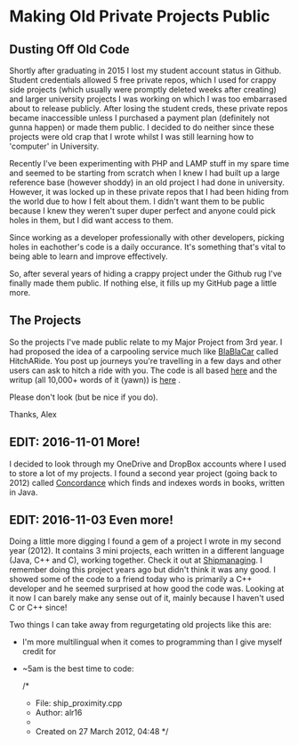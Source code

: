 # Making Old Private Projects Public

## Dusting Off Old Code

Shortly after graduating in 2015 I lost my student account status in Github. Student credentials allowed 5 free private repos, which I used for crappy side projects (which usually were promptly deleted weeks after creating) and larger university projects I was working on which I was too embarrased about to release publicly. After losing the student creds, these private repos became inaccessible unless I purchased a payment plan (definitely not gunna happen) or made them public. I decided to do neither since these projects were old crap that I wrote whilst I was still learning how to 'computer' in University.

Recently I've been experimenting with PHP and LAMP stuff in my spare time and seemed to be starting from scratch when I knew I had built up a large reference base (however shoddy) in an old project I had done in university. However, it was locked up in these private repos that I had been hiding from the world due to how I felt about them. I didn't want them to be public because I knew they weren't super duper perfect and anyone could pick holes in them, but I did want access to them.

Since working as a developer professionally with other developers, picking holes in eachother's code is a daily occurance. It's something that's vital to being able to learn and improve effectively.

So, after several years of hiding a crappy project under the Github rug I've finally made them public. If nothing else, it fills up my GitHub page a little more.

## The Projects

So the projects I've made public relate to my Major Project from 3rd year. I had proposed the idea of a carpooling service much like [BlaBlaCar](https://www.blablacar.co.uk/) called HitchARide. You post up journeys you're travelling in a few days and other users can ask to hitch a ride with you. The code is all based [here](https://github.com/alexroan/major_project) and the writup (all 10,000+ words of it (yawn)) is [here](https://github.com/alexroan/MajorProjectDocs) . 

Please don't look (but be nice if you do). 

Thanks,
Alex

## EDIT: 2016-11-01 More!

I decided to look through my OneDrive and DropBox accounts where I used to store a lot of my projects. I found a second year project (going back to 2012) called [Concordance](https://github.com/alexroan/concordance) which finds and indexes words in books, written in Java.

## EDIT: 2016-11-03 Even more!

Doing a little more digging I found a gem of a project I wrote in my second year (2012). It contains 3 mini projects, each written in a different language (Java, C++ and C), working together. Check it out at [Shipmanaging](https://github.com/alexroan/shipmanaging). I remember doing this project years ago but didn't think it was any good. I showed some of the code to a friend today who is primarily a C++ developer and he seemed surprised at how good the code was. Looking at it now I can barely make any sense out of it, mainly because I haven't used C or C++ since! 

Two things I can take away from regurgetating old projects like this are:

* I'm more multilingual when it comes to programming than I give myself credit for
* ~5am is the best time to code:

    /* 
    * File:   ship_proximity.cpp
    * Author: alr16
    * 
    * Created on 27 March 2012, 04:48
    */
